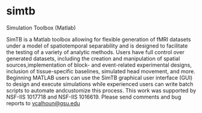 # simtb
Simulation Toolbox (Matlab)

SimTB is a Matlab toolbox allowing for flexible generation of fMRI datasets under a model of spatiotemporal separability and is designed to facilitate the testing of a variety of analytic methods. Users have full control over generated datasets, including the creation and manipulation of spatial sources,implementation of block- and event-related experimental designs, inclusion of tissue-specific baselines, simulated head movement, and more. Beginning MATLAB users can use the SimTB graphical user interface (GUI) to design and execute simulations while experienced users can write batch scripts to automate andcustomize this process. This work was supported by NSF-IIS 1017718 and NSF-IIS 1016619. Please send comments and bug reports to vcalhoun@gsu.edu 
